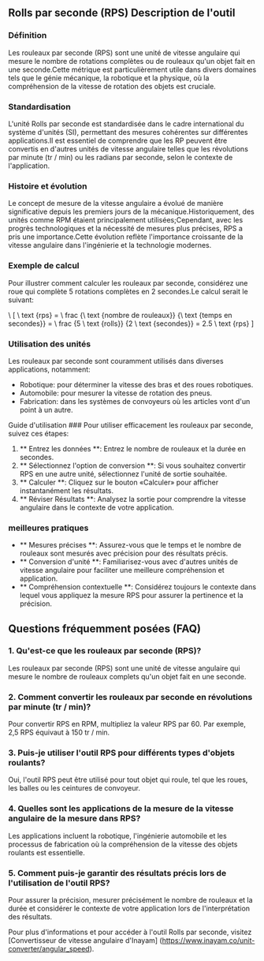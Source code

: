 ## Rolls par seconde (RPS) Description de l'outil

### Définition
Les rouleaux par seconde (RPS) sont une unité de vitesse angulaire qui mesure le nombre de rotations complètes ou de rouleaux qu'un objet fait en une seconde.Cette métrique est particulièrement utile dans divers domaines tels que le génie mécanique, la robotique et la physique, où la compréhension de la vitesse de rotation des objets est cruciale.

### Standardisation
L'unité Rolls par seconde est standardisée dans le cadre international du système d'unités (SI), permettant des mesures cohérentes sur différentes applications.Il est essentiel de comprendre que les RP peuvent être convertis en d'autres unités de vitesse angulaire telles que les révolutions par minute (tr / min) ou les radians par seconde, selon le contexte de l'application.

### Histoire et évolution
Le concept de mesure de la vitesse angulaire a évolué de manière significative depuis les premiers jours de la mécanique.Historiquement, des unités comme RPM étaient principalement utilisées;Cependant, avec les progrès technologiques et la nécessité de mesures plus précises, RPS a pris une importance.Cette évolution reflète l'importance croissante de la vitesse angulaire dans l'ingénierie et la technologie modernes.

### Exemple de calcul
Pour illustrer comment calculer les rouleaux par seconde, considérez une roue qui complète 5 rotations complètes en 2 secondes.Le calcul serait le suivant:

\ [
\ text {rps} = \ frac {\ text {nombre de rouleaux}} {\ text {temps en secondes}} = \ frac {5 \ text {rolls}} {2 \ text {secondes}} = 2.5 \ text {rps}
\]

### Utilisation des unités
Les rouleaux par seconde sont couramment utilisés dans diverses applications, notamment:
- Robotique: pour déterminer la vitesse des bras et des roues robotiques.
- Automobile: pour mesurer la vitesse de rotation des pneus.
- Fabrication: dans les systèmes de convoyeurs où les articles vont d'un point à un autre.

Guide d'utilisation ###
Pour utiliser efficacement les rouleaux par seconde, suivez ces étapes:
1. ** Entrez les données **: Entrez le nombre de rouleaux et la durée en secondes.
2. ** Sélectionnez l'option de conversion **: Si vous souhaitez convertir RPS en une autre unité, sélectionnez l'unité de sortie souhaitée.
3. ** Calculer **: Cliquez sur le bouton «Calculer» pour afficher instantanément les résultats.
4. ** Réviser Résultats **: Analysez la sortie pour comprendre la vitesse angulaire dans le contexte de votre application.

### meilleures pratiques
- ** Mesures précises **: Assurez-vous que le temps et le nombre de rouleaux sont mesurés avec précision pour des résultats précis.
- ** Conversion d'unité **: Familiarisez-vous avec d'autres unités de vitesse angulaire pour faciliter une meilleure compréhension et application.
- ** Compréhension contextuelle **: Considérez toujours le contexte dans lequel vous appliquez la mesure RPS pour assurer la pertinence et la précision.

## Questions fréquemment posées (FAQ)

### 1. Qu'est-ce que les rouleaux par seconde (RPS)?
Les rouleaux par seconde (RPS) sont une unité de vitesse angulaire qui mesure le nombre de rouleaux complets qu'un objet fait en une seconde.

### 2. Comment convertir les rouleaux par seconde en révolutions par minute (tr / min)?
Pour convertir RPS en RPM, multipliez la valeur RPS par 60. Par exemple, 2,5 RPS équivaut à 150 tr / min.

### 3. Puis-je utiliser l'outil RPS pour différents types d'objets roulants?
Oui, l'outil RPS peut être utilisé pour tout objet qui roule, tel que les roues, les balles ou les ceintures de convoyeur.

### 4. Quelles sont les applications de la mesure de la vitesse angulaire de la mesure dans RPS?
Les applications incluent la robotique, l'ingénierie automobile et les processus de fabrication où la compréhension de la vitesse des objets roulants est essentielle.

### 5. Comment puis-je garantir des résultats précis lors de l'utilisation de l'outil RPS?
Pour assurer la précision, mesurer précisément le nombre de rouleaux et la durée et considérer le contexte de votre application lors de l'interprétation des résultats.

Pour plus d'informations et pour accéder à l'outil Rolls par seconde, visitez [Convertisseur de vitesse angulaire d'Inayam] (https://www.inayam.co/unit-converter/angular_speed).